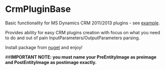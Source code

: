 # CrmPluginBase

Basic functionality for MS Dynamics CRM 2011/2013 plugins - see [example](https://github.com/abelevtsov/CrmPluginBase/edit/master/Examples.cs).

Provides ability for easy CRM plugins creation with focus on what you need to do and 
out of pain InputParameters/OutputParameters parsing.

Install package from [nuget](https://www.nuget.org/packages/CrmPluginBase/) and enjoy!

##**IMPORTANT NOTE: 
you must name your PreEntityImage as preimage and PostEntityImage as postimage exactly.**
